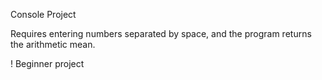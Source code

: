 Console Project

Requires entering numbers separated by space, and the program returns the arithmetic mean.

! Beginner project
